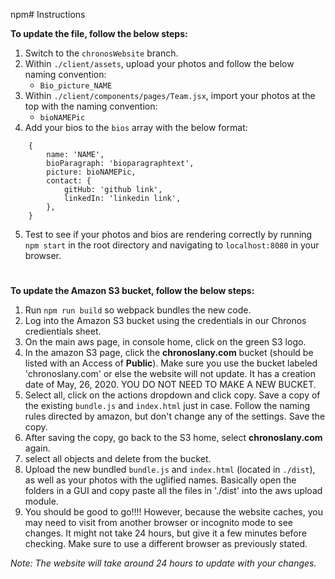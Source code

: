 npm# Instructions

**To update the file, follow the below steps:**

1. Switch to the `chronosWebsite` branch.
2. Within `./client/assets`, upload your photos and follow the below naming convention:
   - `Bio_picture_NAME`
3. Within `./client/components/pages/Team.jsx`, import your photos at the top with the naming convention:
   - `bioNAMEPic`
4. Add your bios to the `bios` array with the below format:

```
    {
        name: 'NAME',
        bioParagraph: 'bioparagraphtext',
        picture: bioNAMEPic,
        contact: {
            gitHub: 'github link',
            linkedIn: 'linkedin link',
        },
    }
```

5. Test to see if your photos and bios are rendering correctly by running `npm start` in the root directory and navigating to `localhost:8080` in your browser.

#

**To update the Amazon S3 bucket, follow the below steps:**

1. Run `npm run build` so webpack bundles the new code.
2. Log into the Amazon S3 bucket using the credentials in our Chronos credientials sheet.
3. On the main aws page, in console home, click on the green S3 logo. 
4. In the amazon S3 page, click the **chronoslany.com** bucket (should be listed with an Access of **Public**). Make sure you use the bucket labeled 'chronoslany.com' or else the website will not update. It has a creation date of May, 26, 2020. YOU DO NOT NEED TO MAKE A NEW BUCKET. 
5. Select all, click on the actions dropdown and click copy. Save a copy of the existing `bundle.js` and `index.html` just in case. Follow the naming rules directed by amazon, but don't change any of the settings. Save the copy. 
4. After saving the copy, go back to the S3 home, select **chronoslany.com** again.
5. select all objects and delete from the bucket.
5. Upload the new bundled `bundle.js` and `index.html` (located in `./dist`), as well as your photos with the uglified names. Basically open the folders in a GUI and copy paste all the files in './dist' into the aws upload module. 
6. You should be good to go!!!! However, because the website caches, you may need to visit from another browser or incognito mode to see changes. It might not take 24 hours, but give it a few minutes before checking. Make sure to use a different browser as previously stated.  

_Note: The website will take around 24 hours to update with your changes._
